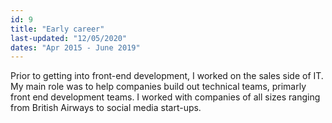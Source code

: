 ```yaml
---
id: 9
title: "Early career"
last-updated: "12/05/2020"
dates: "Apr 2015 - June 2019"
---
```


Prior to getting into front-end development, I worked on the sales
side of IT. My main role was to help companies build out technical teams, 
primarly front end development teams. I worked with companies of all sizes 
ranging from British Airways to social media start-ups.